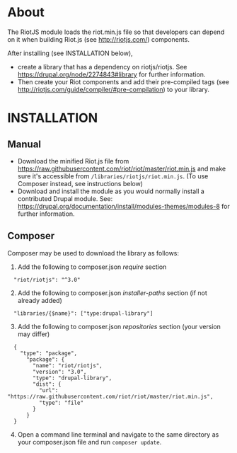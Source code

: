 About
=====
The RiotJS module loads the riot.min.js file so that developers can depend on it when building Riot.js (see http://riotjs.com/) components.

After installing (see INSTALLATION below),

  * create a library that has a dependency on riotjs/riotjs. See https://drupal.org/node/2274843#library for further information.
  * Then create your Riot components and add their pre-compiled tags (see http://riotjs.com/guide/compiler/#pre-compilation) to your library.


INSTALLATION
============

Manual
------

  * Download the minified Riot.js file from https://raw.githubusercontent.com/riot/riot/master/riot.min.js and make sure it's accessible from `/libraries/riotjs/riot.min.js`. (To use Composer instead, see instructions below)
  * Download and install the module as you would normally install a contributed Drupal module. See: https://drupal.org/documentation/install/modules-themes/modules-8 for further information.

Composer
--------
Composer may be used to download the library as follows:

1. Add the following to composer.json _require_ section
  
  ```
    "riot/riotjs": "^3.0"
  ```

2. Add the following to composer.json _installer-paths_ section
(if not already added)
  
  ```
    "libraries/{$name}": ["type:drupal-library"]
  ```

3. Add the following to composer.json _repositories_ section
(your version may differ)

  ```
    {
      "type": "package",
        "package": {
          "name": "riot/riotjs",
          "version": "3.0",
          "type": "drupal-library",
          "dist": {
            "url": "https://raw.githubusercontent.com/riot/riot/master/riot.min.js",
            "type": "file"
          }
        }
    }
  ```

4. Open a command line terminal and navigate to the same directory as your
composer.json file and run `composer update`.
